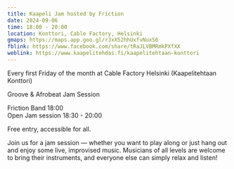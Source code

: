 ```yaml
---
title: Kaapeli Jam hosted by Friction
date: 2024-09-06
time: 18:00 - 20:00
location: Konttori, Cable Factory, Helsinki
gmaps: https://maps.app.goo.gl/rJxX52hhUxfvNuxS6
fblink: https://www.facebook.com/share/tRaJLVBMRmkPXfXX
weblink: https://www.kaapelitehdas.fi/kaapelitehtaan-konttori
---
```

Every first Friday of the month at Cable Factory Helsinki (Kaapelitehtaan Konttori)

Groove & Afrobeat Jam Session

Friction Band 18:00  
Open Jam session 18:30 - 20:00

Free entry, accessible for all.

Join us for a jam session — whether you want to play along or just hang out and enjoy some live, improvised music. Musicians of all levels are welcome to bring their instruments, and everyone else can simply relax and listen!